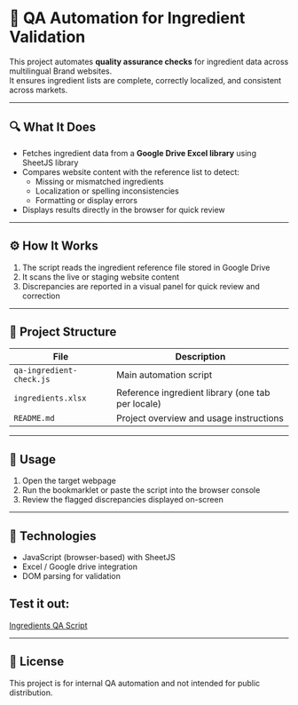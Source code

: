 # 🧪 QA Automation for Ingredient Validation

This project automates **quality assurance checks** for ingredient data across multilingual Brand websites.  
It ensures ingredient lists are complete, correctly localized, and consistent across markets.

---

## 🔍 What It Does

- Fetches ingredient data from a **Google Drive Excel library**  using SheetJS library 
- Compares website content with the reference list to detect:
  - Missing or mismatched ingredients  
  - Localization or spelling inconsistencies  
  - Formatting or display errors  
- Displays results directly in the browser for quick review

---

## ⚙️ How It Works

1. The script reads the ingredient reference file stored in Google Drive  
2. It scans the live or staging website content  
3. Discrepancies are reported in a visual panel for quick review and correction

---

## 📁 Project Structure

| File | Description |
|------|--------------|
| `qa-ingredient-check.js` | Main automation script |
| `ingredients.xlsx` | Reference ingredient library (one tab per locale) |
| `README.md` | Project overview and usage instructions |

---

## 🚀 Usage

1. Open the target webpage  
2. Run the bookmarklet or paste the script into the browser console  
3. Review the flagged discrepancies displayed on-screen  

---

## 🧰 Technologies

- JavaScript (browser-based)  with SheetJS 
- Excel / Google drive integration  
- DOM parsing for validation

 ## Test it out:
[Ingredients QA Script](https://laurarodd.github.io/QA_automation_ingredients/QA_Ingredients_Script.Page4.html)
  

---

## 📄 License

This project is for internal QA automation and not intended for public distribution.
